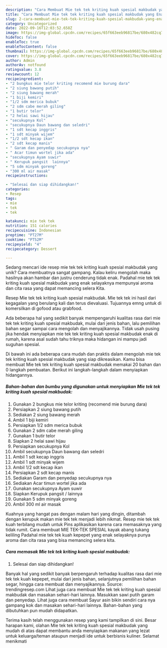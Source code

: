 ```yaml
---
description: "Cara Membuat Mie tek tek kriting kuah spesial makbudak yang Enak"
title: "Cara Membuat Mie tek tek kriting kuah spesial makbudak yang Enak"
slug: 2-cara-membuat-mie-tek-tek-kriting-kuah-spesial-makbudak-yang-enak
category: Uncategorized
date: 2022-09-16T12:03:52.658Z
image: https://img-global.cpcdn.com/recipes/65f663eeb96817be/680x482cq70/mie-tek-tek-kriting-kuah-spesial-makbudak-foto-resep-utama.jpg
hideToc: false
enableToc: true
enableTocContent: false
thumbnail: https://img-global.cpcdn.com/recipes/65f663eeb96817be/680x482cq70/mie-tek-tek-kriting-kuah-spesial-makbudak-foto-resep-utama.jpg
cover: https://img-global.cpcdn.com/recipes/65f663eeb96817be/680x482cq70/mie-tek-tek-kriting-kuah-spesial-makbudak-foto-resep-utama.jpg
author: Admin
authorAv: notfound
ratingvalue: 3.8
reviewcount: 12
recipeingredient:
- "2 bungkus mie telor kriting recomend mie burung dara"
- "2 siung bawang putih"
- "2 siung bawang merah"
- "1 biji kemiri"
- "1/2 sdm merica bubuk"
- "2 sdm cabe merah giling"
- "1 butir telor"
- "2 helai sawi hijau"
- "secukupnya Kol"
- "secukupnya Daun bawang dan seledri"
- "1 sdt kecap inggris"
- "1 sdt minyak wijem"
- "1/2 sdt kecap ikan"
- "2 sdt kecap manis"
- " Garam dan penyedap secukupnya nya"
- " Acar timun wortel jika ada"
- "secukupnya Ayam suwir"
- " Kerupuk pangsit  lainnya"
- "5 sdm minyak goreng"
- "300 ml air masak"
recipeinstructions:

- "Selesai dan siap dihidangkan!"
categories:
- Resep
tags:
- mie
- tek
- tek

katakunci: mie tek tek 
nutrition: 151 calories
recipecuisine: Indonesian
preptime: "PT27M"
cooktime: "PT52M"
recipeyield: "4"
recipecategory: Dessert

---
```





Sedang mencari ide resep mie tek tek kriting kuah spesial makbudak yang unik? Cara membuatnya sangat gampang. Kalau keliru mengolah maka hasilnya akan hambar dan justru cenderung tidak enak. Padahal mie tek tek kriting kuah spesial makbudak yang enak selayaknya mempunyai aroma dan cita rasa yang dapat memancing selera Kita.





Resep Mie tek tek kriting kuah spesial makbudak. Mie tek tek ini hasil dari kegagalan yang berulang kali dan terus dievaluasi. Tujuannya emng untuk di komersilkan di gofood atau grabfood.

Ada beberapa hal yang sedikit banyak mempengaruhi kualitas rasa dari mie tek tek kriting kuah spesial makbudak, mulai dari jenis bahan, lalu pemilihan bahan segar sampai cara mengolah dan menyajikannya. Tidak usah pusing jika hendak menyiapkan mie tek tek kriting kuah spesial makbudak enak di rumah, karena asal sudah tahu triknya maka hidangan ini mampu jadi suguhan spesial.






Di bawah ini ada beberapa cara mudah dan praktis dalam mengolah mie tek tek kriting kuah spesial makbudak yang siap dikreasikan. Kamu bisa membuat Mie tek tek kriting kuah spesial makbudak memakai 20 bahan dan 0 langkah pembuatan. Berikut ini langkah-langkah dalam menyiapkan hidangannya.

<!--inarticleads1-->

##### Bahan-bahan dan bumbu yang digunakan untuk menyiapkan Mie tek tek kriting kuah spesial makbudak:

1. Gunakan 2 bungkus mie telor kriting (recomend mie burung dara)
1. Persiapkan 2 siung bawang putih
1. Sediakan 2 siung bawang merah
1. Ambil 1 biji kemiri
1. Persiapkan 1/2 sdm merica bubuk
1. Gunakan 2 sdm cabe merah giling
1. Gunakan 1 butir telor
1. Siapkan 2 helai sawi hijau
1. Persiapkan secukupnya Kol
1. Ambil secukupnya Daun bawang dan seledri
1. Ambil 1 sdt kecap inggris
1. Ambil 1 sdt minyak wijem
1. Ambil 1/2 sdt kecap ikan
1. Persiapkan 2 sdt kecap manis
1. Sediakan  Garam dan penyedap secukupnya nya
1. Sediakan  Acar timun wortel jika ada
1. Gunakan secukupnya Ayam suwir
1. Siapkan  Kerupuk pangsit / lainnya
1. Gunakan 5 sdm minyak goreng
1. Ambil 300 ml air masak


Kuahnya yang hangat pas dengan malam hari yang dingin, ditambah dengan kerupuk makan mie tek tek menjadi lebih nikmat. Resep mie tek tek kuah terbilang mudah untuk Pins aplikasikan karena cara memasaknya yang tidak rumit. Cara membuat MIE TEK-TEK SPESIAL kayak abang tukang keliling Padahal mie tek tek kuah kepepet yang enak selayaknya punya aroma dan cita rasa yang bisa memancing selera kita. 

<!--inarticleads2-->

##### Cara memasak Mie tek tek kriting kuah spesial makbudak:


1. Selesai dan siap dihidangkan!

Banyak hal yang sedikit banyak berpengaruh terhadap kualitas rasa dari mie tek tek kuah kepepet, mulai dari jenis bahan, selanjutnya pemilihan bahan segar, hingga cara membuat dan menyajikannya. Source: trendingresep.com Lihat juga cara membuat Mie tek tek kriting kuah spesial makbudak dan masakan sehari-hari lainnya. Masukkan sawi putih garam dan penyedap. Lihat juga cara membuat Sayur asin bikin sendiri cara nya gampang kok dan masakan sehari-hari lainnya. Bahan-bahan yang dibutuhkan pun mudah didapatkan. 

Terima kasih telah menggunakan resep yang kami tampilkan di sini. Besar harapan kami, olahan Mie tek tek kriting kuah spesial makbudak yang mudah di atas dapat membantu anda menyiapkan makanan yang lezat untuk keluarga/teman ataupun menjadi ide untuk berbisnis kuliner. Selamat menikmati
